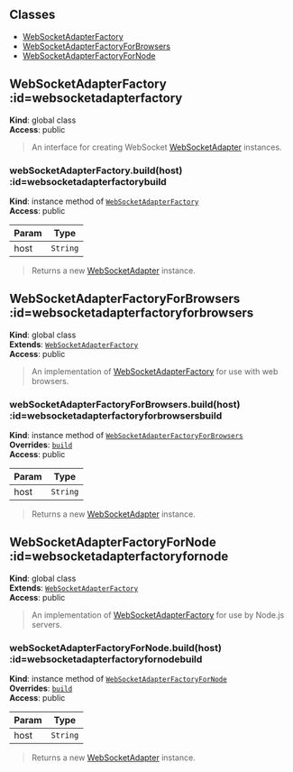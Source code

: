 ## Classes

* [WebSocketAdapterFactory](#WebSocketAdapterFactory) 
* [WebSocketAdapterFactoryForBrowsers](#WebSocketAdapterFactoryForBrowsers) 
* [WebSocketAdapterFactoryForNode](#WebSocketAdapterFactoryForNode) 
## WebSocketAdapterFactory :id=websocketadapterfactory
**Kind**: global class  
**Access**: public  
>An interface for creating WebSocket [WebSocketAdapter](WebSocketAdapter) instances.

### webSocketAdapterFactory.build(host) :id=websocketadapterfactorybuild
**Kind**: instance method of [<code>WebSocketAdapterFactory</code>](#WebSocketAdapterFactory)  
**Access**: public  

| Param | Type |
| --- | --- |
| host | <code>String</code> | 

>Returns a new [WebSocketAdapter](WebSocketAdapter) instance.

## WebSocketAdapterFactoryForBrowsers :id=websocketadapterfactoryforbrowsers
**Kind**: global class  
**Extends**: [<code>WebSocketAdapterFactory</code>](#WebSocketAdapterFactory)  
**Access**: public  
>An implementation of [WebSocketAdapterFactory](#WebSocketAdapterFactory) for use with web browsers.

### webSocketAdapterFactoryForBrowsers.build(host) :id=websocketadapterfactoryforbrowsersbuild
**Kind**: instance method of [<code>WebSocketAdapterFactoryForBrowsers</code>](#WebSocketAdapterFactoryForBrowsers)  
**Overrides**: [<code>build</code>](#WebSocketAdapterFactory+build)  
**Access**: public  

| Param | Type |
| --- | --- |
| host | <code>String</code> | 

>Returns a new [WebSocketAdapter](WebSocketAdapter) instance.

## WebSocketAdapterFactoryForNode :id=websocketadapterfactoryfornode
**Kind**: global class  
**Extends**: [<code>WebSocketAdapterFactory</code>](#WebSocketAdapterFactory)  
**Access**: public  
>An implementation of [WebSocketAdapterFactory](#WebSocketAdapterFactory) for use by Node.js servers.

### webSocketAdapterFactoryForNode.build(host) :id=websocketadapterfactoryfornodebuild
**Kind**: instance method of [<code>WebSocketAdapterFactoryForNode</code>](#WebSocketAdapterFactoryForNode)  
**Overrides**: [<code>build</code>](#WebSocketAdapterFactory+build)  
**Access**: public  

| Param | Type |
| --- | --- |
| host | <code>String</code> | 

>Returns a new [WebSocketAdapter](WebSocketAdapter) instance.

